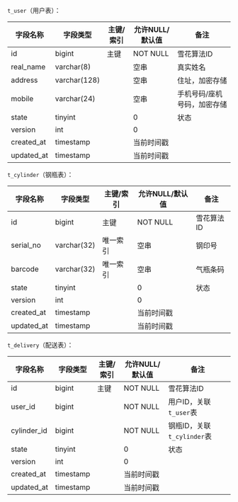 `t_user`（用户表）：

| 字段名称   | 字段类型     | 主键/索引 | 允许NULL/默认值 | 备注                        |
| ---------- | ------------ | --------- | --------------- | --------------------------- |
| id         | bigint       | 主键      | NOT NULL        | 雪花算法ID                  |
| real_name  | varchar(8)   |           | 空串            | 真实姓名                    |
| address    | varchar(128) |           | 空串            | 住址，加密存储              |
| mobile     | varchar(24)  |           | 空串            | 手机号码/座机号码，加密存储 |
| state      | tinyint      |           | 0               | 状态                        |
| version    | int          |           | 0               |                             |
| created_at | timestamp    |           | 当前时间戳      |                             |
| updated_at | timestamp    |           | 当前时间戳      |                             |

`t_cylinder`（钢瓶表）：

| 字段名称   | 字段类型    | 主键/索引 | 允许NULL/默认值 | 备注       |
| ---------- | ----------- | --------- | --------------- | ---------- |
| id         | bigint      | 主键      | NOT NULL        | 雪花算法ID |
| serial_no  | varchar(32) | 唯一索引  | 空串            | 钢印号     |
| barcode    | varchar(32) | 唯一索引  | 空串            | 气瓶条码   |
| state      | tinyint     |           | 0               | 状态       |
| version    | int         |           | 0               |            |
| created_at | timestamp   |           | 当前时间戳      |            |
| updated_at | timestamp   |           | 当前时间戳      |            |

`t_delivery`（配送表）：

| 字段名称    | 字段类型  | 主键/索引 | 允许NULL/默认值 | 备注                       |
| ----------- | --------- | --------- | --------------- | -------------------------- |
| id          | bigint    | 主键      | NOT NULL        | 雪花算法ID                 |
| user_id     | bigint    |           | NOT NULL        | 用户ID，关联`t_user`表     |
| cylinder_id | bigint    |           | NOT NULL        | 钢瓶ID，关联`t_cylinder`表 |
| state       | tinyint   |           | 0               | 状态                       |
| version     | int       |           | 0               |                            |
| created_at  | timestamp |           | 当前时间戳      |                            |
| updated_at  | timestamp |           | 当前时间戳      |                            |
